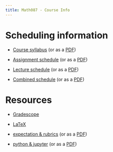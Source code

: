 ```yaml
---
title: Math087 - Course Info
---
```


# Scheduling information

- [Course syllabus](/course-pages/Math087--course-syllabus.html) (or
  as a [PDF](/course-assets/pages-pdf/Math087--course-syllabus.pdf))

- [Assignment
  schedule](/course-pages/Math087--Assignments--AY2023-2024spring.html)
  (or as a
  [PDF](/course-asset/pages-pdf/Math087--Assignments--AY2023-2024spring.pdf))

- [Lecture
  schedule](/course-pages/Math087--Lectures--AY2023-2024spring.html)
  (or as a
  [PDF](/course-assets/pages-pdf/Math087--Lectures--AY2023-2024spring.pdf))

- [Combined schedule](/course-pages/Math087--AY2023-2024spring.html)
  (or as a
  [PDF](/course-assets/paged-pdf/Math087--AY2023-2024spring.pdf))


# Resources

 - [Gradescope](/course-posts/resources--gradescope.html)
 
 - [LaTeX](/course-posts/resources--LaTeX.html)
 
 - [expectation &
   rubrics](/course-posts/resources--expectations-and-rubrics.html)
   (or as a
   [PDF](/course-assets/posts-pdf/resources--expectations-and-rubrics.pdf))
 
 - [python &
   jupyter](/course-posts/resources--python-and-jupyter.html) (or as a
   [PDF](/course-assets/posts-pdf/resources--python-and-jupyter.pdf))
